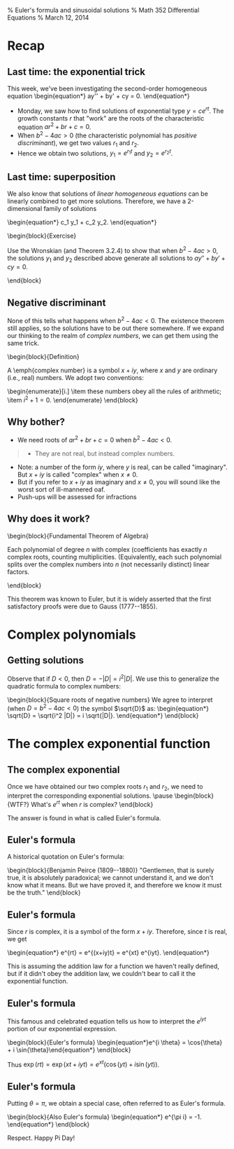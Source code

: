 % Euler's formula and sinusoidal solutions
% Math 352 Differential Equations
% March 12, 2014

# Recap

## Last time: the exponential trick

This week, we've been investigating the second-order homogeneous equation
\begin{equation*}
   ay'' + by' + cy = 0.
\end{equation*}

- Monday, we saw how to find solutions of exponential type $y = ce^{rt}$. The
growth constants $r$ that "work" are the roots of the characteristic
equation $ar^2 + br + c = 0$.
- When $b^2-4ac > 0$ (the characteristic polynomial has *positive
discriminant*), we get two values $r_1$ and $r_2$.
- Hence we obtain two solutions, $y_1 = e^{r_1 t}$ and $y_2 = e^{r_2 t}$.

## Last time: superposition

We also know that solutions of *linear homogeneous equations* can be linearly
combined to get more solutions. Therefore, we have a 2-dimensional family of
solutions

\begin{equation*}
  c_1 y_1 + c_2 y_2.
\end{equation*}

\begin{block}{Exercise}

Use the Wronskian (and Theorem 3.2.4) to show that when $b^2 - 4ac > 0$, the 
solutions $y_1$ and $y_2$ described above generate all solutions to $ay'' + 
by' + cy = 0$.

\end{block}

## Negative discriminant

None of this tells what happens when $b^2 - 4ac < 0$. The existence theorem
still applies, so the solutions have to be out there somewhere. If we expand
our thinking to the realm of *complex numbers*, we can get them using the 
same trick.

\begin{block}{Definition}

A \emph{complex number} is a symbol $x + iy$, where $x$ and $y$ are ordinary
(i.e., real) numbers. We adopt two conventions:

\begin{enumerate}[i.]
\item these numbers obey all the rules of arithmetic;
\item $i^2 + 1 = 0$.
\end{enumerate}
\end{block}

## Why bother?

- We need roots of $ar^2 + br + c = 0$ when $b^2 - 4ac < 0$.
> - They are not real, but instead complex numbers.
- Note: a number of the form $iy$, where $y$ is real, can be called 
"imaginary". But $x + iy$ is called "complex" when $x \ne 0$.
- But if you refer to $x + iy$ as imaginary and $x \ne 0$, you will
sound like the worst sort of ill-mannered oaf.
- Push-ups will be assessed for infractions

## Why does it work?

\begin{block}{Fundamental Theorem of Algebra}

Each polynomial of degree $n$ with complex
(coefficients has exactly $n$ complex roots, counting multiplicities.
(Equivalently, each such polynomial splits over the complex numbers into $n$
(not necessarily distinct) linear factors.

\end{block}

This theorem was known to Euler, but it is widely asserted that the first
satisfactory proofs were due to Gauss (1777--1855).

# Complex polynomials

## Getting solutions
  
Observe that if $D < 0$, then $D = -|D| = i^2 |D|$. We use this to 
generalize the quadratic formula to complex numbers:

\begin{block}{Square roots of negative numbers}
We agree to interpret (when $D = b^2 - 4ac < 0$) the symbol $\sqrt{D}$ as:
\begin{equation*}
  \sqrt{D} = \sqrt{i^2 |D|} = i \sqrt{|D|}.
\end{equation*}
\end{block}



# The complex exponential function

## The complex exponential

Once we have obtained our two complex roots $r_1$ and $r_2$, we need to interpret the corresponding exponential solutions. 
\pause
\begin{block}{WTF?}
What's $e^{rt}$ when $r$ is complex?
\end{block}

The answer is found in what is called Euler's formula.


## Euler's formula
  
A historical quotation on Euler's formula:

\begin{block}{Benjamin Peirce (1809--1880)}
"Gentlemen, that is surely true,
it is absolutely paradoxical;
we cannot understand it,
and we don't know what it means.
But we have proved it,
and therefore we know it must be the truth."
\end{block}



## Euler's formula
  
Since $r$ is complex, it is a symbol of the form $x + iy$. Therefore, since $t$ is real, we get

\begin{equation*}
e^{rt} = e^{(x+iy)t} = e^{xt} e^{iyt}.
\end{equation*}

This is assuming the addition law for a function we haven't really defined, but if it didn't obey the addition law, we couldn't bear to call it the exponential function.


## Euler's formula
  
This famous and celebrated equation tells us how to interpret the $e^{iyt}$ portion of our exponential expression.

\begin{block}{Euler's formula}
\begin{equation*}e^{i \theta} = \cos{\theta} + i \sin{\theta}\end{equation*}
\end{block} 

Thus $\exp(rt) = \exp(xt + iyt) = e^{xt}(\cos{(yt)} + i \sin{(yt)})$.



## Euler's formula

Putting $\theta = \pi$, we obtain a special case, often referred to as Euler's formula.

\begin{block}{Also Euler's formula}
\begin{equation*} e^{\pi i} = -1. \end{equation*}
\end{block}

Respect. Happy Pi Day!




